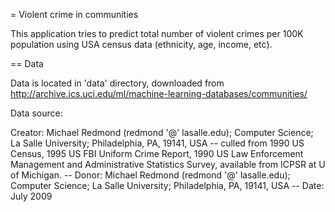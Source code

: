 = Violent crime in communities

This application tries to predict total number of violent crimes per 100K population using USA census data (ethnicity, age, income, etc).

== Data

Data is located in 'data' directory, downloaded from http://archive.ics.uci.edu/ml/machine-learning-databases/communities/

Data source:

Creator: Michael Redmond (redmond '@' lasalle.edu); Computer Science; La Salle University; Philadelphia, PA, 19141, USA
-- culled from 1990 US Census, 1995 US FBI Uniform Crime Report, 1990 US Law Enforcement Management and Administrative Statistics Survey, available from ICPSR at U of Michigan.
-- Donor: Michael Redmond (redmond '@' lasalle.edu); Computer Science; La Salle University; Philadelphia, PA, 19141, USA
-- Date: July 2009